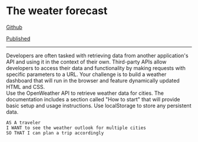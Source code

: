 # The weater forecast

[Github](https://github.com/jiji-smith/6_Weather-Dashboard.git)

[Published](https://jiji-smith.github.io/6_Weather-Dashboard)

---
Developers are often tasked with retrieving data from another application's API and using it in the context of their own. Third-party APIs allow developers to access their data and functionality by making requests with specific parameters to a URL. Your challenge is to build a weather dashboard that will run in the browser and feature dynamically updated HTML and CSS.
<br>
Use the OpenWeather API to retrieve weather data for cities. The documentation includes a section called "How to start" that will provide basic setup and usage instructions. Use localStorage to store any persistent data.

``` User Story
AS A traveler
I WANT to see the weather outlook for multiple cities
SO THAT I can plan a trip accordingly